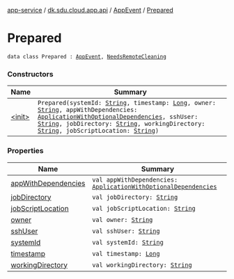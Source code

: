 [app-service](../../../index.md) / [dk.sdu.cloud.app.api](../../index.md) / [AppEvent](../index.md) / [Prepared](./index.md)

# Prepared

`data class Prepared : `[`AppEvent`](../index.md)`, `[`NeedsRemoteCleaning`](../-needs-remote-cleaning/index.md)

### Constructors

| Name | Summary |
|---|---|
| [&lt;init&gt;](-init-.md) | `Prepared(systemId: `[`String`](https://kotlinlang.org/api/latest/jvm/stdlib/kotlin/-string/index.html)`, timestamp: `[`Long`](https://kotlinlang.org/api/latest/jvm/stdlib/kotlin/-long/index.html)`, owner: `[`String`](https://kotlinlang.org/api/latest/jvm/stdlib/kotlin/-string/index.html)`, appWithDependencies: `[`ApplicationWithOptionalDependencies`](../../-application-with-optional-dependencies/index.md)`, sshUser: `[`String`](https://kotlinlang.org/api/latest/jvm/stdlib/kotlin/-string/index.html)`, jobDirectory: `[`String`](https://kotlinlang.org/api/latest/jvm/stdlib/kotlin/-string/index.html)`, workingDirectory: `[`String`](https://kotlinlang.org/api/latest/jvm/stdlib/kotlin/-string/index.html)`, jobScriptLocation: `[`String`](https://kotlinlang.org/api/latest/jvm/stdlib/kotlin/-string/index.html)`)` |

### Properties

| Name | Summary |
|---|---|
| [appWithDependencies](app-with-dependencies.md) | `val appWithDependencies: `[`ApplicationWithOptionalDependencies`](../../-application-with-optional-dependencies/index.md) |
| [jobDirectory](job-directory.md) | `val jobDirectory: `[`String`](https://kotlinlang.org/api/latest/jvm/stdlib/kotlin/-string/index.html) |
| [jobScriptLocation](job-script-location.md) | `val jobScriptLocation: `[`String`](https://kotlinlang.org/api/latest/jvm/stdlib/kotlin/-string/index.html) |
| [owner](owner.md) | `val owner: `[`String`](https://kotlinlang.org/api/latest/jvm/stdlib/kotlin/-string/index.html) |
| [sshUser](ssh-user.md) | `val sshUser: `[`String`](https://kotlinlang.org/api/latest/jvm/stdlib/kotlin/-string/index.html) |
| [systemId](system-id.md) | `val systemId: `[`String`](https://kotlinlang.org/api/latest/jvm/stdlib/kotlin/-string/index.html) |
| [timestamp](timestamp.md) | `val timestamp: `[`Long`](https://kotlinlang.org/api/latest/jvm/stdlib/kotlin/-long/index.html) |
| [workingDirectory](working-directory.md) | `val workingDirectory: `[`String`](https://kotlinlang.org/api/latest/jvm/stdlib/kotlin/-string/index.html) |
